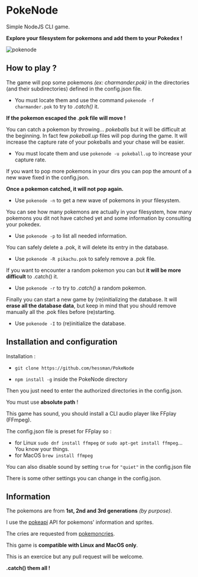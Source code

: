 # PokeNode

Simple NodeJS CLI game.

**Explore your filesystem for pokemons and add them to your Pokedex !**

![pokenode](https://i.imgur.com/9WIy8YP.png)


## How to play ?

The game will pop some pokemons *(ex: charmander.pok)* in the directories (and their subdirectories) defined in the config.json file. 

* You must locate them and use the command `pokenode -f charmander.pok` to try to *.catch()* it. 

**If the pokemon escaped the .pok file will move !**


You can catch a pokemon by throwing... *pokeballs* but it will be difficult at the beginning. In fact few *pokeball.up* files will pop during the game. It will increase the capture rate of your pokeballs and your chase will be easier.

* You must locate them and use `pokenode -u pokeball.up` to increase your capture rate. 


If you want to pop more pokemons in your dirs you can pop the amount of a new wave fixed in the config.json.

__Once a pokemon catched, it will not pop again.__

* Use `pokenode -n` to get a new wave of pokemons in your filesystem.


You can see how many pokemons are actually in your filesystem, how many pokemons you dit not have catched yet and some information by consulting your pokedex.

* Use `pokenode -p` to list all needed information.


You can safely delete a .pok, it will delete its entry in the database.

* Use `pokenode -R pikachu.pok` to safely remove a .pok file.


If you want to encounter a random pokemon you can but **it will be more difficult** to .catch() it.

* Use `pokenode -r` to try to *.catch()* a random pokemon.


Finally you can start a new game by (re)initializing the database. It will **erase all the database data**, but keep in mind that you should remove manually all the .pok files before (re)starting.

* Use `pokenode -I` to (re)initialize the database.


## Installation and configuration

Installation : 

* `git clone https://github.com/hessman/PokeNode`

* `npm install -g` inside the PokeNode directory

Then you just need to enter the authorized directories in the config.json.

You must use **absolute path** !


This game has sound, you should install a CLI audio player like FFplay (FFmpeg).

The config.json file is preset for FFplay so : 
* for Linux `sudo dnf install ffmpeg` or `sudo apt-get install ffmpeg`... You know your things.
* for MacOS `brew install ffmpeg`

You can also disable sound by setting `true` for `"quiet"` in the config.json file

There is some other settings you can change in the config.json.


## Information

The pokemons are from **1st, 2nd and 3rd generations** *(by purpose)*.

I use the [pokeapi](https://pokeapi.co) API for pokemons' information and sprites. 

The cries are requested from [pokemoncries](https://pokemoncries.com).

This game is **compatible with Linux and MacOS only**.

This is an exercice but any pull request will be welcome.


**.catch() them all !**
